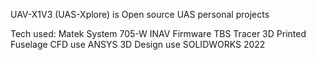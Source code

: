 UAV-X1V3 (UAS-Xplore) is Open source UAS personal projects

Tech used:
Matek System 705-W
INAV Firmware
TBS Tracer
3D Printed Fuselage
CFD use ANSYS
3D Design use SOLIDWORKS 2022
